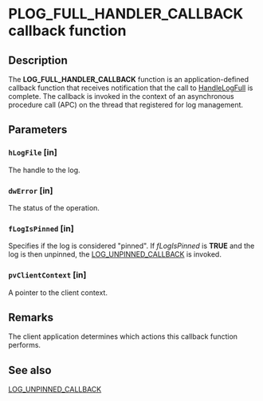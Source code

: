 # PLOG_FULL_HANDLER_CALLBACK callback function

## Description

The
**LOG_FULL_HANDLER_CALLBACK** function is an application-defined callback function that receives notification that the call to [HandleLogFull](https://learn.microsoft.com/windows/desktop/api/clfsmgmtw32/nf-clfsmgmtw32-handlelogfull) is complete. The callback is invoked in the context of an asynchronous procedure call (APC) on the thread that registered for log management.

## Parameters

### `hLogFile` [in]

The handle to the log.

### `dwError` [in]

The status of the operation.

### `fLogIsPinned` [in]

Specifies if the log is considered "pinned". If *fLogIsPinned* is **TRUE** and the log is then unpinned, the [LOG_UNPINNED_CALLBACK](https://learn.microsoft.com/windows/desktop/api/clfsmgmtw32/nc-clfsmgmtw32-plog_unpinned_callback) is invoked.

### `pvClientContext` [in]

A pointer to the client context.

## Remarks

The client application determines which actions this callback function performs.

## See also

[LOG_UNPINNED_CALLBACK](https://learn.microsoft.com/windows/desktop/api/clfsmgmtw32/nc-clfsmgmtw32-plog_unpinned_callback)